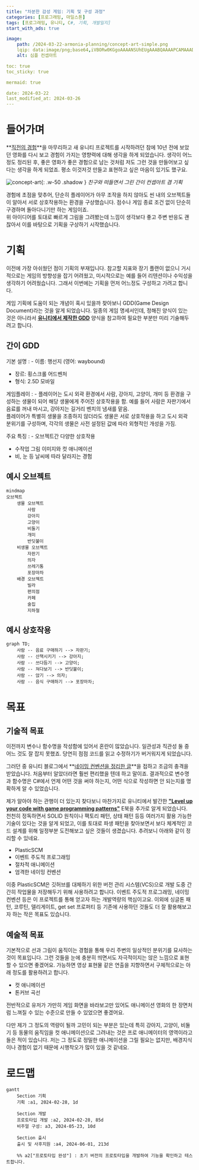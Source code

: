 ```yaml
---
title: "차분한 감성 게임: 기획 및 구성 과정"
categories: [프로그래밍, 마일스톤]
tags: [프로그래밍, 유니티, C#, 기획, 개발일지]
start_with_ads: true

image:
    path: /2024-03-22-armonia-planning/concept-art-simple.png
    lqip: data:image/png;base64,iVBORw0KGgoAAAANSUhEUgAAABQAAAAPCAMAAADTRh9nAAAAAXNSR0IArs4c6QAAAARnQU1BAACxjwv8YQUAAAAJcEhZcwAACxIAAAsSAdLdfvwAAABsUExURSwdOi0ePD4qVEArVkIsWEIsW0MtW0MtXEYvXUYwXkcvYkkxYkoyY0oyZEw2ZEw3Yk00Z1U9blxFdF5OcF9HeWFLeGJKfGVNf2tThXBchXNfiHVejnVgjXdgkHhhkn9tkoBpmoZwoKufuMa+zt2Z9XsAAABISURBVBjTYxDAAhhIFxQUxSIoqSyPKSikJIUhqIjdIkY+CW4mFhRBEQEGfgEOLnYeJEFWNmlhGTlONmZeFO1iCrLiFPiIoCAAtXUS7YfByTQAAAAASUVORK5CYII=
    alt: 심플 컨셉아트

toc: true
toc_sticky: true

mermaid: true

date: 2024-03-22
last_modified_at: 2024-03-26
---
```


# **들어가며**

**[직전의 경험](https://hynrng.github.io/posts/palette-developing/)**을 마무리하고 새 유니티 프로젝트를 시작하려던 참에 10년 전에 보았던 영화를 다시 보고 경험이 가지는 영향력에 대해 생각을 하게 되었습니다. 생각이 어느정도 정리된 후, 좋은 영화가 좋은 경험으로 남는 것처럼 저도 그런 것을 만들어보고 싶다는 생각을 하게 되었죠. 평소 이것저것 만들고 표현하고 싶은 마음이 있기도 했구요.

![concept-art](/2024-03-22-armonia-planning/concept-art.png){: .w-50 .shadow }
_친구와 떠들면서 그린 간이 컨셉아트 겸 기획_

경험에 초점을 맞추어, 단순히 플레이어가 아무 조작을 하지 않아도 씬 내의 오브젝트들이 알아서 서로 상호작용하는 환경을 구상했습니다. 점수나 게임 종료 조건 없이 단순히 구경하며 돌아다니기만 하는 게임이죠.  
위 아이디어를 토대로 빠르게 그림을 그려봤는데 느낌이 생각보다 좋고 주변 반응도 괜찮아서 이를 바탕으로 기획을 구상하기 시작했습니다.

# **기획**

이전에 가장 아쉬웠던 점이 기획의 부재입니다. 참고할 지표와 장기 플랜이 없으니 거시적으로는 게임의 방향성을 잡기 어려웠고, 미시적으로는 예를 들어 리텐션이나 수익성을 생각하기 어려웠습니다. 그래서 이번에는 기획을 먼저 어느정도 구성하고 가려고 합니다.

게임 기획에 도움이 되는 개념이 혹시 있을까 찾아보니 GDD(Game Design Document)라는 것을 알게 되었습니다. 일종의 게임 명세서인데, 정해진 양식이 있는 것은 아니라서 **[유니티에서 제작한 GDD](https://connect-prd-cdn.unity.com/20201215/83f3733d-3146-42de-8a69-f461d6662eb1/Game-Design-Document-Template.pdf)** 양식을 참고하여 필요한 부분만 미리 기술해두려고 합니다.

## **간이 GDD**

기본 설명
: - 이름: 행선지 (영어: waybound)
- 장르: 횡스크롤 어드벤처
- 형식: 2.5D 모바일

게임플레이
: - 플레이어는 도시 외곽 환경에서 사람, 강아지, 고양이, 개미 등 환경을 구성하는 생물이 되어 해당 생물에게 주어진 상호작용을 함. 예를 들어 사람은 자판기에서 음료를 꺼내 마시고, 강아지는 길거리 벤치의 냄새를 맡음.  
플레이어가 특별히 생물을 조종하지 않더라도 생물은 서로 상호작용을 하고 도시 외곽 분위기를 구성하며, 각각의 생물은 사전 설정된 값에 따라 외형적인 개성을 가짐.

주요 특징
: - 오브젝트간 다양한 상호작용
- 수작업 그림 이미지와 컷 애니메이션
- 비, 눈 등 날씨에 따라 달라지는 경험

## **예시 오브젝트**

```mermaid
mindmap
오브젝트
    생물 오브젝트
        사람
        강아지
        고양이
        비둘기
        개미
        반딧불이
    비생물 오브젝트
        자판기
        의자
        쓰레기통
        포장마차
    배경 오브젝트
        빌라
        편의점
        카페
        술집
        지하철
```

## **예시 상호작용**

```mermaid
graph TD;
    사람 -- 음료 구매하기 --> 자판기;
    사람 -- 산책시키기 --> 강아지;
    사람 -- 쓰다듬기 --> 고양이;
    사람 -- 쳐다보기 --> 반딧불이;
    사람 -- 앉기 --> 의자;
    사람 -- 음식 구매하기 --> 포장마차;
```

# **목표**

## **기술적 목표**

이전까지 변수나 함수명을 작성함에 있어서 혼란이 많았습니다. 일관성과 직관성 둘 중 어느 것도 잘 잡지 못했죠. 당연히 점점 코드를 읽고 수정하기가 버거워지게 되었습니다.

그러던 중 유니티 블로그에서 **[네이밍 컨벤션을 정리한 글](https://unity.com/how-to/naming-and-code-style-tips-c-scripting-unity)**을 접하고 조금의 충격을 받았습니다. 처음부터 알았더라면 훨씬 편리했을 텐데 하고 말이죠. 결과적으로 변수명과 함수명은 C#에서 언제 어떤 것을 써야 하는지, 어떤 식으로 작성하면 안 되는지를 명확하게 알 수 있었습니다.

제가 알아야 하는 관행이 더 있는지 찾다보니 마찬가지로 유니티에서 발간한 **["Level up your code with game programming patterns"](https://blog.unity.com/games/level-up-your-code-with-game-programming-patterns)** E북을 추가로 알게 되었습니다. 천천히 정독하면서 SOLID 원칙이나 팩토리 패턴, 상태 패턴 등등 여러가지 활용 가능한 기술이 있다는 것을 알게 되었고, 이를 토대로 파생 패턴을 찾아보면서 보다 체계적인 코드 설계를 위해 일정부분 도전해보고 싶은 것들이 생겼습니다. 추려보니 아래와 같이 정리할 수 있네요.

- PlasticSCM
- 이벤트 주도적 프로그래밍
- 절차적 애니메이션
- 엄격한 네이밍 컨벤션

이중 PlasticSCM은 깃허브를 대체하기 위한 버전 관리 시스템(VCS)으로 개발 도중 간간히 작업물을 저장해두기 위해 사용하려고 합니다. 이벤트 주도적 프로그래밍, 네이밍 컨벤션 등은 이 프로젝트를 통해 얻고자 하는 개발역량의 핵심이고요. 이외에 싱글톤 패턴, 코루틴, 델리게이트, get set 프로퍼티 등 기존에 사용하던 것들도 더 잘 활용해보고자 하는 작은 목표도 있습니다.

## **예술적 목표**

기본적으로 선과 그림이 움직이는 경험을 통해 우리 주변의 일상적인 분위기를 묘사하는 것이 목표입니다. 그런 것들을 눈에 충분히 띄면서도 자극적이지는 않은 느낌으로 표현할 수 있으면 좋겠어요. 가능하면 영상 표현물 같은 연출을 지향하면서 구체적으로는 아래 정도를 활용하려고 합니다.

- 컷 애니메이션
- 톤커브 곡선

전반적으로 유저가 가만히 게임 화면을 바라보고만 있어도 애니메이션 영화의 한 장면처럼 느껴질 수 있는 수준으로 만들 수 있었으면 좋겠어요.

다만 제가 그 정도의 역량이 될까 고민이 되는 부분은 있는데 특히 강아지, 고양이, 비둘기 등 동물의 움직임을 컷 애니메이션으로 그려내는 것은 프로 애니메이터의 영역이라고 들은 적이 있습니다. 저는 그 정도로 정밀한 애니메이션을 그릴 필요는 없지만, 배경지식이나 경험이 없기 때문에 시행착오가 많이 있을 것 같네요.

<!--이외에 오디오 관련해서도 기본적으로 3D환경에서 개발하는 만큼 일부 기법을 다루고 싶습니다. (그 뭐지 사운드 울리고 그런거)-->

# **로드맵**

```mermaid
gantt
    Section 기획
    기획 :a1, 2024-02-28, 1d

    Section 개발
    프로토타입 개발 :a2, 2024-02-28, 85d
    비주얼 구성: a3, 2024-05-23, 10d

    Section 출시
    출시 및 사후지원 :a4, 2024-06-01, 213d

    %% a2["프로토타입 완성"] : 초기 버전의 프로토타입을 개발하여 기능을 확인하고 테스트합니다.
```